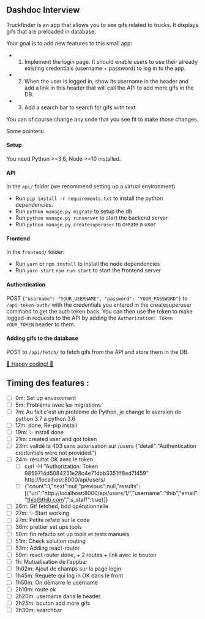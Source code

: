 ## Dashdoc Interview

Truckfinder is an app that allows you to see gifs related to trucks. It displays gifs that are preloaded in database.

Your goal is to add new features to this small app:

-   1. Implement the login page. It should enable users to use their already existing credentials (username + password) to log in to the app.
-   2. When the user is logged in, show its username in the header and add a link in this header that will call the API to add more gifs in the DB.
-   3. Add a search bar to search for gifs with text

You can of course change any code that you see fit to make those changes.

Some pointers:

#### Setup

You need Python >=3.6, Node >=10 installed.

#### API
In the `api/` folder (we recommend setting up a virtual environment):
-   Run `pip install -r requirements.txt` to install the python dependencies.
-   Run `python manage.py migrate` to setup the db
-   Run `python manage.py runserver` to start the backend server
-   Run `python manage.py createsuperuser` to create a user

#### Frontend
In the `frontend/` folder:
-   Run `yarn` or `npm install` to install the node dependencies
-   Run `yarn start` `npm run start` to start the frontend server

#### Authentication

POST `{"username": "YOUR_USERNAME", "password": "YOUR_PASSWORD"}` to `/api-token-auth/` with the credentials you entered in the createsuperuser command to get the auth token back.
You can then use the token to make logged-in requests to the API by adding the `Authorization: Token YOUR_TOKEN` header to them.

#### Adding gifs to the database

POST to `/api/fetch/` to fetch gifs from the API and store them in the DB.


[:truck: Happy coding! :truck:](http://media1.giphy.com/media/2G4flVpbo6RmE/giphy.gif)

## Timing des features : 

- [ ] 0m: Set up environment
- [ ] 5m: Problème avec les migrations
- [ ] 7m: Au fait c'est un problème de Python, je change le aversion de python 3.7 à python 3.6
- [ ] 17m: done, Re-pip install
- [ ] 19m: ✨ install done
- [ ] 21m: created user and got token
- [ ] 23m: validé la 403 sans autorisation sur /users {“detail":"Authentication credentials were not provided."}
- [ ] 24m: résultat OK avec le token 
    - [ ] curl -H "Authorization: Token 9859714d5084231e28c4e71dbb3351ff8ed7f459" http://localhost:8000/api/users/
    - [ ] {"count":1,"next":null,"previous":null,"results":[{"url":"http://localhost:8000/api/users/1/","username":"thib","email":"thib@thib.com","is_staff":true}]}
- [ ] 26m: Gif fetched, bdd opérationnelle
- [ ] 27m: ✨ Start working
- [ ] 27m: Petite refato sur le code
- [ ] 36m: prettier set ups tools
- [ ] 50m: fin refacto set up tools et tests manuels
- [ ] 51m: Check solution routing 
- [ ] 53m: Adding react-router
- [ ] 59m: react router done, + 2 routes + link avec le bouton
- [ ] 1h: Mutualisation de l’appbar
- [ ] 1h02m: Ajout de champs sur la page login
- [ ] 1h45m: Requête qui log in OK dans le front
- [ ] 1h50m: On démarre le username
- [ ] 2h10m: route ok
- [ ] 2h20m: username dans le header
- [ ] 2h25m: bouton add more gifs
- [ ] 2h30m: searchbar
